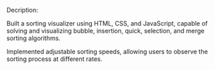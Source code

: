 Decription:

<p>Built a sorting visualizer using HTML, CSS, and JavaScript, capable of solving and visualizing bubble, insertion,
quick, selection, and merge sorting algorithms.</p>
<p>Implemented adjustable sorting speeds, allowing users to observe the sorting process at different rates.</p>
